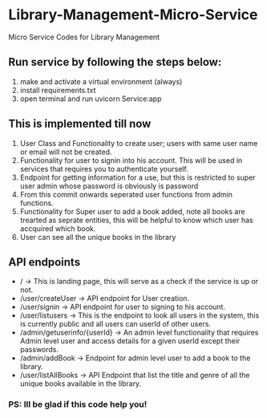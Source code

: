 # Library-Management-Micro-Service
Micro Service Codes for Library Management


## Run service by following the steps below:
1. make and activate a virtual environment (always)
2. install requirements.txt
3. open terminal and run uvicorn Service:app


## This is implemented till now
1. User Class and Functionality to create user; users with same user name or email will not be created.
2. Functionality for user to signin into his account. This will be used in services that requires you to authenticate yourself.
3. Endpoint for getting information for a use, but this is restricted to super user admin whose password is obviously is password
4. From this commit onwards seperated user functions from admin functions.
5. Functionality for Super user to add a book added, note all books are trearted as seprate entities, this will be helpful to know which user has accquired which book.
6. User can see all the unique books in the library

## API endpoints
* / -> This is landing page, this will serve as a check if the service is up or not.
* /user/createUser -> API endpoint for User creation.
* /user/signin     -> API endpoint for user to signing to his account.
* /user/listusers  -> This is the endpoint to look all users in the system, this is currently public and all users can userId of other users.
* /admin/getuserinfo/{userId}  -> An admin level functionality that requires Admin level user and access details for a given userId except their passwords.
* /admin/addBook   -> Endpoint for admin level user to add a book to the library.
* /user/listAllBooks -> API Endpoint that list the title and genre of all the unique books available in the library.


### PS: Ill be glad if this code help you!
